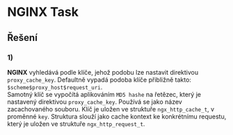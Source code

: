 # NGINX Task
## Řešení
### 1)
**NGINX** vyhledává podle klíče, jehož podobu lze nastavit direktivou `proxy_cache_key`. Defaultně vypadá podoba klíče přibližně takto: `$scheme$proxy_host$request_uri`.  
Samotný klíč se vypočítá aplikováním `MD5 hashe` na řetězec, který je nastavený direktivou `proxy_cache_key`. Používá se jako název zacachovaného souboru.
Klíč je uložen ve struktuře `ngx_http_cache_t`, v proměnné `key`. Struktura slouží jako cache kontext ke konkrétnímu requestu, který je uložen ve struktuře `ngx_http_request_t`.